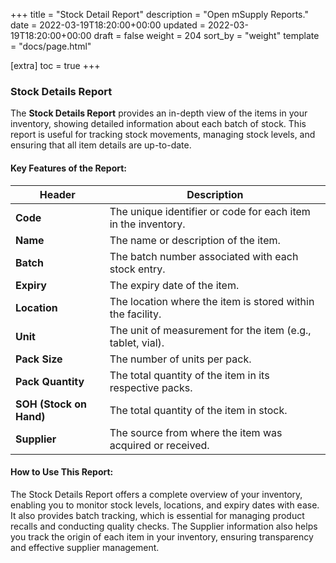 +++
title = "Stock Detail Report"
description = "Open mSupply Reports."
date = 2022-03-19T18:20:00+00:00
updated = 2022-03-19T18:20:00+00:00
draft = false
weight = 204
sort_by = "weight"
template = "docs/page.html"

[extra]
toc = true
+++
### Stock Details Report

The **Stock Details Report** provides an in-depth view of the items in your inventory, showing detailed information about each batch of stock. This report is useful for tracking stock movements, managing stock levels, and ensuring that all item details are up-to-date.

#### Key Features of the Report:

| **Header**          | **Description**                                                                 |
|----------------------|---------------------------------------------------------------------------------|
| **Code**             | The unique identifier or code for each item in the inventory.                   |
| **Name**             | The name or description of the item.                                            |
| **Batch**            | The batch number associated with each stock entry.    |
| **Expiry**           | The expiry date of the item.    |
| **Location**         | The location where the item is stored within the facility.  |
| **Unit**             | The unit of measurement for the item (e.g., tablet, vial).                    |
| **Pack Size**        | The number of units per pack.                                                   |
| **Pack Quantity**    | The total quantity of the item in its respective packs.                         |
| **SOH (Stock on Hand)** | The total quantity of the item in stock.                            |
| **Supplier**         | The source from where the item was acquired or received.                       |

#### How to Use This Report:

The Stock Details Report offers a complete overview of your inventory, enabling you to monitor stock levels, locations, and expiry dates with ease. It also provides batch tracking, which is essential for managing product recalls and conducting quality checks. The Supplier information also helps you track the origin of each item in your inventory, ensuring transparency and effective supplier management.